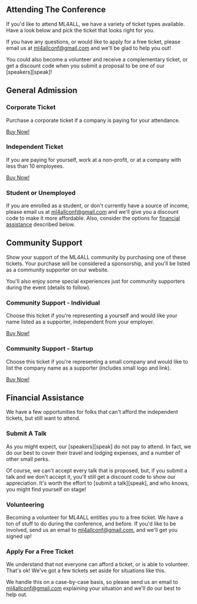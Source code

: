 Attending The Conference
------------------------

If you'd like to attend ML4ALL, we have a variety of ticket types available. Have a look below and pick the ticket that looks right for you.

If you have any questions, or would like to apply for a free ticket, please email us at [ml4allconf@gmail.com] and we'll be glad to help you out!

You could also become a volunteer and receive a complementary ticket, or get a discount code when you submit a proposal to be one of our [speakers][speak]!

## General Admission

### Corporate Ticket
Purchase a corporate ticket if a company is paying for your attendance.

[Buy Now!][tickets]

### Independent Ticket
If you are paying for yourself, work at a non-profit, or at a company with less than 10 employees.

[Buy Now!][tickets]

### Student or Unemployed
If you are enrolled as a student, or don't currently have a source of income, please email us at [ml4allconf@gmail.com] and we'll give you a discount code to make it more affordable. Also, consider the options for [financial assistance](#financial-assistance) described below.

## Community Support

Show your support of the ML4ALL community by purchasing one of these tickets. Your purchase will be considered a sponsorship, and you'll be listed as a community supporter on our website.

You'll also enjoy some special experiences just for community supporters during the event (details to follow).

### Community Support - Individual
Choose this ticket if you're representing a yourself and would like your name listed as a supporter, independent from your employer.

[Buy Now!][tickets]

### Community Support - Startup
Choose this ticket if you're representing a small company and would like to list the company name as a supporter (includes small logo and link).

[Buy Now!][tickets]


## Financial Assistance

We have a few opportunities for folks that can't afford the independent tickets, but still want to attend.

### Submit A Talk
As you might expect, our [speakers][speak] do not pay to attend. In fact, we do our best to cover their travel and lodging expenses, and a number of other small perks.

Of course, we can't accept every talk that is proposed, but, if you submit a talk and we don't accept it, you'll still get a discount code to show our appreciation. It's worth the effort to [submit a talk][speak], and who knows, you might find yourself on stage!

### Volunteering
Becoming a volunteer for ML4ALL entitles you to a free ticket. We have a ton of stuff to do during the conference, and before. If you'd like to be involved, send us an email to [ml4allconf@gmail.com], and we'll get you signed up!

### Apply For a Free Ticket
We understand that not everyone can afford a ticket, or is able to volunteer. That's ok! We've got a few tickets set aside for situations like this.

We handle this on a case-by-case basis, so please send us an email to [ml4allconf@gmail.com] explaining your situation and we'll do our best to help out.

[tickets]: https://ti.to/ml4all/ml4all-2017
[ml4allconf@gmail.com]: mailto:ml4allconf@gmail.com
[speakers]: speak.html